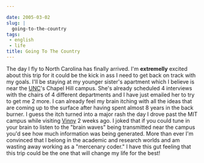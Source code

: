 ```yaml
---

date: 2005-03-02
slug: |
  going-to-the-country
tags:
 - english
 - life
title: Going To The Country
---
```


The day I fly to North Carolina has finally arrived. I'm **extremelly**
excited about this trip for it could be the kick in ass I need to get
back on track with my goals. I'll be staying at my younger sister's
apartment which I believe is near the [UNC](http://www.unc.edu)\'s
Chapel Hill campus. She\'s already scheduled 4 interviews with the
chairs of 4 different departments and I have just emailed her to try to
get me 2 more. I can already feel my brain itching with all the ideas
that are coming up to the surface after having spent almost 8 years in
the back burner. I guess the itch turned into a major rash the day I
drove past the MIT campus while visiting
[Vinny](http://blog.supertoadman.com) 2 weeks ago. I joked that if you
could tune in your brain to listen to the "brain waves" being
transmitted near the campus you'd see how much information was being
generated. More than ever I'm convinced that I belong in the academic
and research worlds and am wasting away working as a "mercenary coder."
I have this gut feeling that this trip could be the one that will change
my life for the best!

